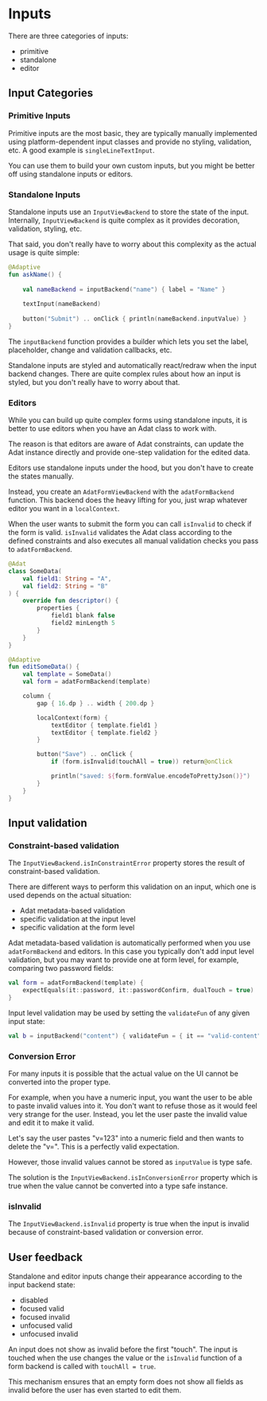 # Inputs

There are three categories of inputs:

- primitive
- standalone
- editor

## Input Categories

### Primitive Inputs

Primitive inputs are the most basic, they are typically manually implemented using
platform-dependent input classes and provide no styling, validation, etc.
A good example is `singleLineTextInput`.

You can use them to build your own custom inputs, but you might be better off
using standalone inputs or editors.

### Standalone Inputs

Standalone inputs use an `InputViewBackend` to store the state of the input.
Internally, `InputViewBackend` is quite complex as it provides decoration, validation, styling, etc.

That said, you don't really have to worry about this complexity as the actual usage is quite simple:

```kotlin
@Adaptive
fun askName() {
    
    val nameBackend = inputBackend("name") { label = "Name" }
    
    textInput(nameBackend)
    
    button("Submit") .. onClick { println(nameBackend.inputValue) }
}
```

The `inputBackend` function provides a builder which lets you set the label, placeholder,
change and validation callbacks, etc.

Standalone inputs are styled and automatically react/redraw when the input backend changes.
There are quite complex rules about how an input is styled, but you don't really have to worry about that.

### Editors

While you can build up quite complex forms using standalone inputs, it is better to use editors when
you have an Adat class to work with.

The reason is that editors are aware of Adat constraints, can update the Adat instance directly and
provide one-step validation for the edited data.

Editors use standalone inputs under the hood, but you don't have to create the states manually.

Instead, you create an `AdatFormViewBackend` with the `adatFormBackend` function. This backend
does the heavy lifting for you, just wrap whatever editor you want in a `localContext`.

When the user wants to submit the form you can call `isInvalid` to check if the form is valid.
`isInvalid` validates the Adat class according to the defined constraints and also executes
all manual validation checks you pass to `adatFormBackend`.

```kotlin
@Adat
class SomeData(
    val field1: String = "A",
    val field2: String = "B"
) {
    override fun descriptor() {
        properties {
            field1 blank false
            field2 minLength 5
        }
    }
}

@Adaptive
fun editSomeData() {
    val template = SomeData()
    val form = adatFormBackend(template)

    column {
        gap { 16.dp } .. width { 200.dp }

        localContext(form) {
            textEditor { template.field1 }
            textEditor { template.field2 }
        }

        button("Save") .. onClick {
            if (form.isInvalid(touchAll = true)) return@onClick

            println("saved: ${form.formValue.encodeToPrettyJson()}")
        }
    }
}
```

## Input validation

### Constraint-based validation

The `InputViewBackend.isInConstraintError` property stores the result of constraint-based validation.

There are different ways to perform this validation on an input, which one is used depends on the
actual situation:

- Adat metadata-based validation
- specific validation at the input level
- specific validation at the form level

Adat metadata-based validation is automatically performed when you use `adatFormBackend` and editors.
In this case you typically don't add input level validation, but you may want to provide one at form
level, for example, comparing two password fields:

```kotlin
val form = adatFormBackend(template) {
    expectEquals(it::password, it::passwordConfirm, dualTouch = true)
}
```

Input level validation may be used by setting the `validateFun` of any given input state:

```kotlin
val b = inputBackend("content") { validateFun = { it == "valid-content" } }
```

### Conversion Error

For many inputs it is possible that the actual value on the UI cannot be converted into
the proper type.

For example, when you have a numeric input, you want the user to be able to paste invalid
values into it. You don't want to refuse those as it would feel very strange for the user.
Instead, you let the user paste the invalid value and edit it to make it valid.

Let's say the user pastes "v=123" into a numeric field and then wants to delete the "v=". This
is a perfectly valid expectation.

However, those invalid values cannot be stored as `inputValue` is type safe.

The solution is the `InputViewBackend.isInConversionError` property which is true when the
value cannot be converted into a type safe instance.

### isInvalid

The `InputViewBackend.isInvalid` property is true when the input is invalid because of
constraint-based validation or conversion error.

## User feedback

Standalone and editor inputs change their appearance according to the input backend state:

- disabled
- focused valid
- focused invalid
- unfocused valid
- unfocused invalid

An input does not show as invalid before the first "touch". The input is touched when the
use changes the value or the `isInvalid` function of a form backend is called with `touchAll = true`.

This mechanism ensures that an empty form does not show all fields as invalid before the user
has even started to edit them.